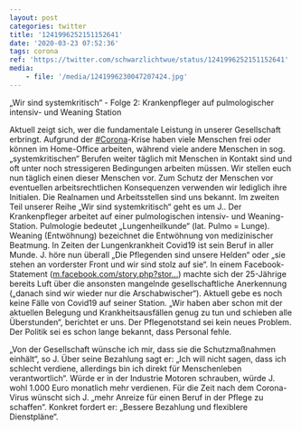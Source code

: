 ```yaml
---
layout: post
categories: twitter
title: '1241996252151152641'
date: '2020-03-23 07:52:36'
tags: corona
ref: 'https://twitter.com/schwarzlichtwue/status/1241996252151152641'
media:
    - file: '/media/1241996230047207424.jpg'
---
```

„Wir sind systemkritisch“ - Folge 2: Krankenpfleger auf pulmologischer intensiv- und Weaning Station



Aktuell zeigt sich, wer die fundamentale Leistung in unserer Gesellschaft erbringt. 
Aufgrund der [#Corona](/t/corona)-Krise haben viele Menschen frei oder können im Home-Office arbeiten, während viele andere Menschen in sog. „systemkritischen“ Berufen weiter täglich mit Menschen in Kontakt sind und oft unter noch stressigeren Bedingungen arbeiten müssen.
Wir stellen euch nun täglich einen dieser Menschen vor. Zum Schutz der Menschen vor eventuellen arbeitsrechtlichen Konsequenzen verwenden wir lediglich ihre Initialen. Die Realnamen und Arbeitsstellen sind uns bekannt.
Im zweiten Teil unserer Reihe „Wir sind systemkritisch“ geht es um J.. Der Krankenpfleger arbeitet auf einer pulmologischen intensiv- und Weaning-Station. Pulmologie bedeutet „Lungenheilkunde“ (lat. Pulmo = Lunge).
Weaning (Entwöhnung) bezeichnet die Entwöhnung von medizinischer Beatmung. In Zeiten der Lungenkrankheit Covid19 ist sein Beruf in aller Munde. J. höre nun überall „Die Pflegenden sind unsere Helden“ oder „sie stehen an vorderster Front und wir sind stolz auf sie“.
In einem Facebook-Statement ([m.facebook.com/story.php?stor…](https://m.facebook.com/story.php?story_fbid=2632275997094770&id=100009371856740)) machte sich der 25-Jährige bereits Luft über die ansonsten mangelnde gesellschaftliche Anerkennung („danach sind wir wieder nur die Arschabwischer“).
Aktuell gebe es noch keine Fälle von Covid19 auf seiner Station. „Wir haben aber schon mit der aktuellen Belegung und Krankheitsausfällen genug zu tun und schieben alle Überstunden“, berichtet er uns.
Der Pflegenotstand sei kein neues Problem. Der Politik sei es schon lange bekannt, dass Personal fehle. 



„Von der Gesellschaft wünsche ich mir, dass sie die Schutzmaßnahmen einhält“, so J.
Über seine Bezahlung sagt er: „Ich will nicht sagen, dass ich schlecht verdiene, allerdings bin ich direkt für Menschenleben verantwortlich“. Würde er in der Industrie Motoren schrauben, würde J. wohl 1.000 Euro monatlich mehr verdienen.
Für die Zeit nach dem Corona-Virus wünscht sich J. „mehr Anreize für einen Beruf in der Pflege zu schaffen“. Konkret fordert er: „Bessere Bezahlung und flexiblere Dienstpläne“.